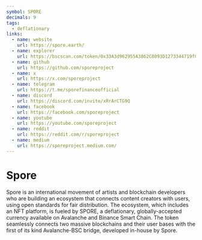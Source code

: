 ```yaml
---
symbol: SPORE
decimals: 9
tags:
  - deflationary
links:
  - name: website
    url: https://spore.earth/
  - name: explorer
    url: https://bscscan.com/token/0x33A3d962955A3862C8093D1273344719f03cA17C
  - name: github
    url: https://github.com/sporeproject
  - name: x
    url: https://x.com/sporeproject
  - name: telegram
    url: https://t.me/sporefinanceofficial
  - name: discord
    url: https://discord.com/invite/xRrArCTG9Q
  - name: facebook
    url: https://facebook.com/sporeproject
  - name: youtube
    url: https://youtube.com/sporeproject
  - name: reddit
    url: https://reddit.com/r/sporeproject
  - name: medium
    url: https://sporeproject.medium.com/
---
```


# Spore

Spore is an international movement of artists and blockchain developers who are building an ecosystem that connects content creators with users, using open standards for fair distribution. The ecosystem, which includes an NFT platform, is fueled by SPORE, a deflationary, globally-accepted currency available on Avalanche and Binance Smart Chain. The token seamlessly connects two massive blockchains and their user bases with the first of its kind Avalanche-BSC bridge, developed in-house by Spore.
